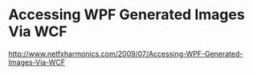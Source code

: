 <!--
id: 255047189
link: http://kevinisom.info/post/255047189/accessing-wpf-generated-images-via-wcf
slug: accessing-wpf-generated-images-via-wcf
date: Tue Nov 24 2009 15:10:20 GMT+1300 (NZDT)
raw: {"blog_name":"kevinisom","id":255047189,"post_url":"http://kevinisom.info/post/255047189/accessing-wpf-generated-images-via-wcf","slug":"accessing-wpf-generated-images-via-wcf","type":"link","date":"2009-11-24 02:10:20 GMT","timestamp":1259028620,"state":"published","format":"html","reblog_key":"QQN7N2PK","tags":[],"short_url":"http://tmblr.co/Zw68YyFCxOL","highlighted":[],"feed_item":"http://www.netfxharmonics.com/2009/07/Accessing-WPF-Generated-Images-Via-WCF","from_feed_id":"650234","note_count":0,"title":"Accessing WPF Generated Images Via WCF","url":"http://www.netfxharmonics.com/2009/07/Accessing-WPF-Generated-Images-Via-WCF","description":""}
publish: 2009-11-024
tags: 
title: Accessing WPF Generated Images Via WCF
-->


Accessing WPF Generated Images Via WCF
======================================

<http://www.netfxharmonics.com/2009/07/Accessing-WPF-Generated-Images-Via-WCF>

